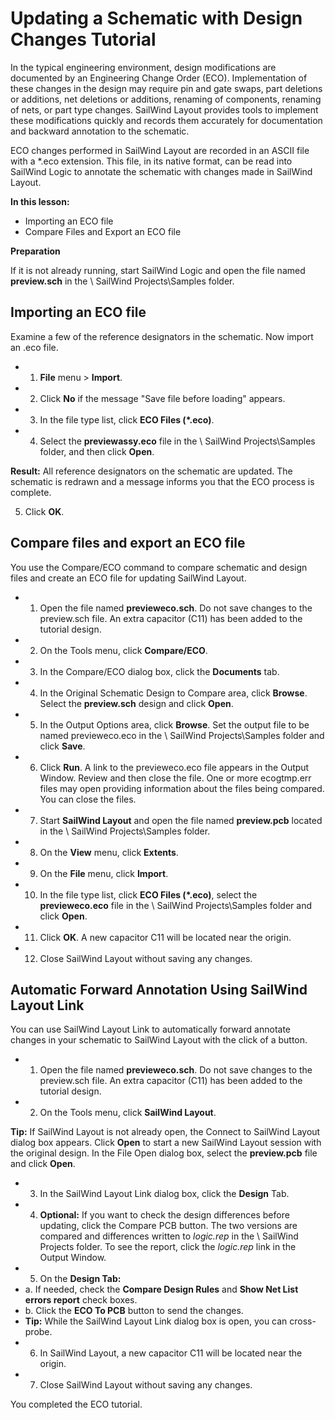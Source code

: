 # Updating a Schematic with Design Changes Tutorial
In the typical engineering environment, design modifications are documented by an Engineering Change Order (ECO). Implementation of these changes in the design may require pin and gate swaps, part deletions or additions, net deletions or additions, renaming of components, renaming of nets, or part type changes. SailWind Layout provides tools to implement these modifications quickly and records them accurately for documentation and backward annotation to the schematic.

ECO changes performed in SailWind Layout are recorded in an ASCII file with a \*.eco extension. This file, in its native format, can be read into SailWind Logic to annotate the schematic with changes made in SailWind Layout.

****In this lesson:****

- Importing an ECO file
- Compare Files and Export an ECO file

****Preparation****

If it is not already running, start SailWind Logic and open the file named **preview.sch** in the \ SailWind Projects\Samples folder.

## Importing an ECO file
Examine a few of the reference designators in the schematic. Now import an .eco file.

- 1. **File** menu > **Import**.
- 2. Click **No** if the message "Save file before loading" appears.
- 3. In the file type list, click **ECO Files (\*.eco)**.
- 4. Select the **previewassy.eco** file in the \ SailWind Projects\Samples folder, and then click **Open**.

**Result:** All reference designators on the schematic are updated. The schematic is redrawn and a message informs you that the ECO process is complete.

5. Click **OK**.

## Compare files and export an ECO file
You use the Compare/ECO command to compare schematic and design files and create an ECO file for updating SailWind Layout.

- 1. Open the file named **previeweco.sch**. Do not save changes to the preview.sch file. An extra capacitor (C11) has been added to the tutorial design.
- 2. On the Tools menu, click **Compare/ECO**.
- 3. In the Compare/ECO dialog box, click the **Documents** tab.
- 4. In the Original Schematic Design to Compare area, click **Browse**. Select the **preview.sch** design and click **Open**.
- 5. In the Output Options area, click **Browse**. Set the output file to be named previeweco.eco in the \ SailWind Projects\Samples folder and click **Save**.
- 6. Click **Run**. A link to the previeweco.eco file appears in the Output Window. Review and then close the file. One or more ecogtmp.err files may open providing information about the files being compared. You can close the files.
- 7. Start **SailWind Layout** and open the file named **preview.pcb** located in the \ SailWind Projects\Samples folder.
- 8. On the **View** menu, click **Extents**.
- 9. On the **File** menu, click **Import**.
- 10. In the file type list, click **ECO Files (\*.eco)**, select the **previeweco.eco** file in the \ SailWind Projects\Samples folder and click **Open**.
- 11. Click **OK**. A new capacitor C11 will be located near the origin.
- 12. Close SailWind Layout without saving any changes.

## Automatic Forward Annotation Using SailWind Layout Link
You can use SailWind Layout Link to automatically forward annotate changes in your schematic to SailWind Layout with the click of a button.

- 1. Open the file named **previeweco.sch**. Do not save changes to the preview.sch file. An extra capacitor (C11) has been added to the tutorial design.
- 2. On the Tools menu, click **SailWind Layout**.

**Tip:** If SailWind Layout is not already open, the Connect to SailWind Layout dialog box appears. Click **Open** to start a new SailWind Layout session with the original design. In the File Open dialog box, select the **preview.pcb** file and click **Open**.

- 3. In the SailWind Layout Link dialog box, click the **Design** Tab.
- 4. **Optional:** If you want to check the design differences before updating, click the Compare PCB button. The two versions are compared and differences written to *logic.rep* in the \ SailWind Projects folder. To see the report, click the *logic.rep* link in the Output Window.
- 5. On the **Design Tab:**
- a. If needed, check the **Compare Design Rules** and **Show Net List errors report** check boxes.
- b. Click the **ECO To PCB** button to send the changes.
- **Tip:** While the SailWind Layout Link dialog box is open, you can cross-probe.
- 6. In SailWind Layout, a new capacitor C11 will be located near the origin.
- 7. Close SailWind Layout without saving any changes.

You completed the ECO tutorial.